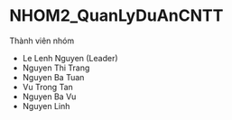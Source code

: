 # NHOM2_QuanLyDuAnCNTT
<p>Thành viên nhóm</p>
<ul>
<li>Le Lenh Nguyen <span>(Leader)</span></li>
<li>Nguyen Thi Trang</li>
<li>Nguyen Ba Tuan</li>
<li>Vu Trong Tan</li>
<li>Nguyen Ba Vu</li>
<li>Nguyen Linh</li>
</ul>